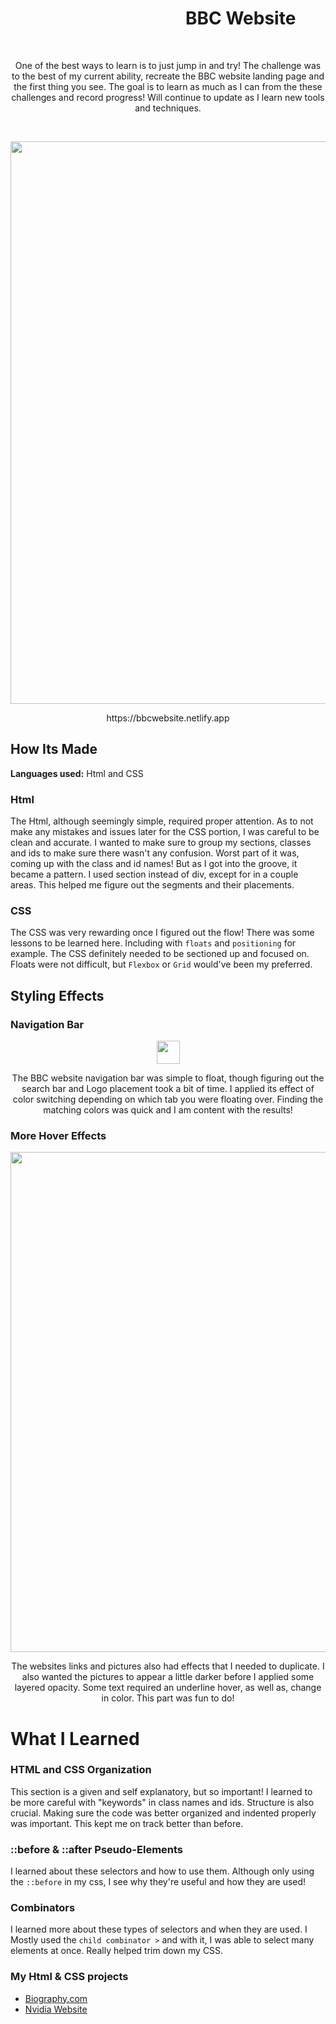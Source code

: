 # &emsp;&emsp;&emsp;&emsp;&emsp;&emsp;&emsp;&emsp;&emsp;&emsp;BBC Website
&emsp;
<p align="center">
One of the best ways to learn is to just jump in and try! The challenge was to the best of my current ability, recreate the BBC website landing page and the first thing you see. The goal is to learn as much as I can from the these challenges and record progress! Will continue to update as I learn new tools and techniques.  
</p>
&emsp;
<p align="center">
<img src="https://github.com/DashlinS/BBCWebsite/blob/master/images/gifs/bbcDemo1.png" width="900">
</p>
<p align="center">
https://bbcwebsite.netlify.app
</p>


## How Its Made 

**Languages used:** Html and CSS

### Html

The Html, although seemingly simple, required proper attention. As to not make any mistakes and issues later for the CSS portion, I was careful to be clean and accurate. I wanted to make sure to group my sections, classes and ids to make sure there wasn't any confusion. Worst part of it was, coming up with the class and id names! But as I got into the groove, it became a pattern. I used section instead of div, except for in a couple areas. This helped me figure out the segments and their placements.


### CSS

The CSS was very rewarding once I figured out the flow! 
There was some lessons to be learned here. Including with `floats` and `positioning` for example. The CSS definitely needed to be sectioned up and focused on. Floats were not difficult, but `Flexbox` or `Grid` would've been my preferred. 


## Styling Effects

### Navigation Bar

<p align="center">
<img src="https://github.com/DashlinS/BBCWebsite/blob/master/images/gifs/navbar.gif" height="37">
</p>   

<p align="center">                                                                                                          
The BBC website navigation bar was simple to float, though figuring out the search bar and Logo placement took a bit of time. I applied its effect of color switching depending on which tab you were floating over. Finding the matching colors was quick and I am content with the results!

### More Hover Effects

<p align="center">
<img src="https://github.com/DashlinS/BBCWebsite/blob/master/images/gifs/mainsection.gif" width="800">
</p>

<p align="center">
The websites links and pictures also had effects that I needed to duplicate. I also wanted the pictures to appear a little darker before I applied some layered opacity. Some text required an underline hover, as well as, change in color. This part was fun to do! 
</p> 

# What I Learned

### HTML and CSS Organization

This section is a given and self explanatory, but so important! I learned to be more careful with "keywords" in class names and ids. Structure is also crucial. Making sure the code was better organized and indented properly was important. This kept me on track better than before.

### ::before & ::after Pseudo-Elements

I learned about these selectors and how to use them. Although only using the `::before` in my css, I see why they're useful and how they are used! 

### Combinators

I learned more about these types of selectors and when they are used. I Mostly used the `child combinator >` and with it, I was able to select many elements at once. Really helped trim down my CSS.

### My Html & CSS projects 
* [Biography.com](https://github.com/DashlinS/Biography)
* [Nvidia Website](https://github.com/DashlinS/nvidia)
